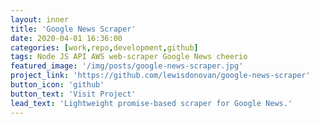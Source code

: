 ```yaml
---
layout: inner
title: 'Google News Scraper'
date: 2020-04-01 16:36:00
categories: [work,repo,development,github]
tags: Node JS API AWS web-scraper Google News cheerio
featured_image: '/img/posts/google-news-scraper.jpg'
project_link: 'https://github.com/lewisdonovan/google-news-scraper'
button_icon: 'github'
button_text: 'Visit Project'
lead_text: 'Lightweight promise-based scraper for Google News.'
---
```

